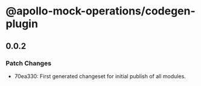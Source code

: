 # @apollo-mock-operations/codegen-plugin

## 0.0.2

### Patch Changes

- 70ea330: First generated changeset for initial publish of all modules.
